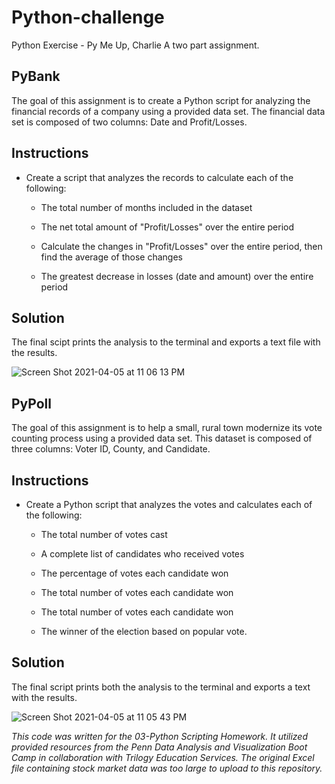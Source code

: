 # Python-challenge
Python Exercise - Py Me Up, Charlie
A two part assignment.

## PyBank
The goal of this assignment is to create a Python script for analyzing the financial records of a company using a provided data set. The financial data set is composed of two columns: Date and Profit/Losses.

## Instructions
* Create a script that analyzes the records to calculate each of the following:

  * The total number of months included in the dataset

  * The net total amount of "Profit/Losses" over the entire period

  * Calculate the changes in "Profit/Losses" over the entire period, then find the average of those changes

  * The greatest decrease in losses (date and amount) over the entire period

## Solution
The final scipt prints the analysis to the terminal and exports a text file with the results.

![Screen Shot 2021-04-05 at 11 06 13 PM](https://user-images.githubusercontent.com/22499952/113653272-860f2400-9663-11eb-9026-992721f7d834.png)

## PyPoll
The goal of this assignment is to help a small, rural town modernize its vote counting process using a provided data set. This dataset is composed of three columns: Voter ID, County, and Candidate.

## Instructions
* Create a Python script that analyzes the votes and calculates each of the following:

  * The total number of votes cast

  * A complete list of candidates who received votes

  * The percentage of votes each candidate won

  * The total number of votes each candidate won

  * The total number of votes each candidate won

  * The winner of the election based on popular vote.

## Solution
The final script prints both the analysis to the terminal and exports a text with the results.

![Screen Shot 2021-04-05 at 11 05 43 PM](https://user-images.githubusercontent.com/22499952/113653239-742d8100-9663-11eb-96a8-982c735877d3.png)

<i>This code was written for the 03-Python Scripting Homework. It utilized provided resources from the Penn Data Analysis and Visualization Boot Camp in collaboration with Trilogy Education Services. The original Excel file containing stock market data was too large to upload to this repository.</i>



